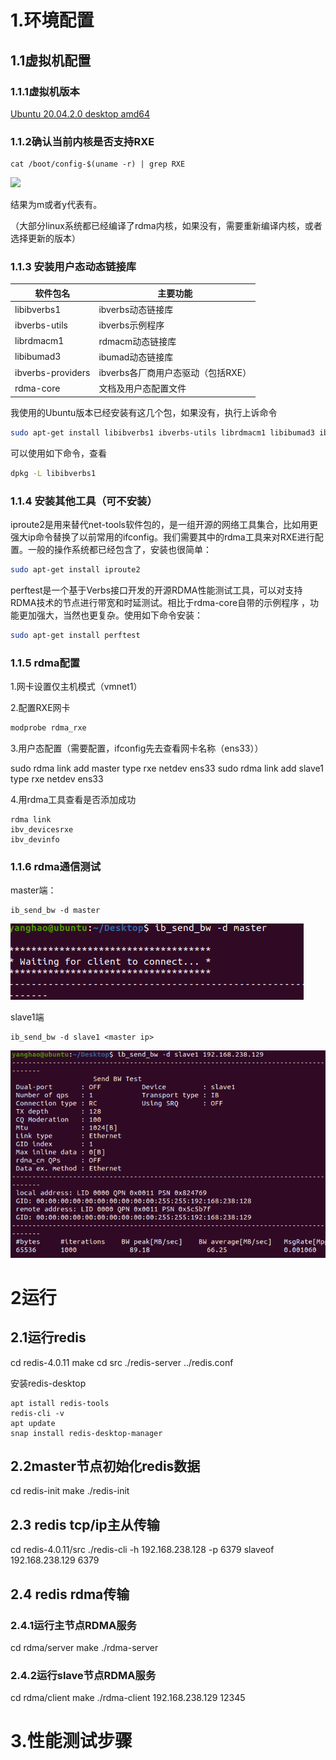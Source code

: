 # 1.环境配置

## 1.1虚拟机配置

### 1.1.1虚拟机版本

[Ubuntu 20.04.2.0 desktop amd64](https://link.zhihu.com/?target=https%3A//releases.ubuntu.com/20.04/)

### 1.1.2确认当前内核是否支持RXE

```
cat /boot/config-$(uname -r) | grep RXE
```

![](C:\Users\86139\Desktop\毕设\源码\picture\1.png)



结果为m或者y代表有。

（大部分linux系统都已经编译了rdma内核，如果没有，需要重新编译内核，或者选择更新的版本）

### 1.1.3 安装用户态动态链接库

| 软件包名          | 主要功能                           |
| ----------------- | ---------------------------------- |
| libibverbs1       | ibverbs动态链接库                  |
| ibverbs-utils     | ibverbs示例程序                    |
| librdmacm1        | rdmacm动态链接库                   |
| libibumad3        | ibumad动态链接库                   |
| ibverbs-providers | ibverbs各厂商用户态驱动（包括RXE） |
| rdma-core         | 文档及用户态配置文件               |

我使用的Ubuntu版本已经安装有这几个包，如果没有，执行上诉命令

```bash
sudo apt-get install libibverbs1 ibverbs-utils librdmacm1 libibumad3 ibverbs-providers rdma-core
```

可以使用如下命令，查看

```bash
dpkg -L libibverbs1
```

### 1.1.4 安装其他工具（可不安装）

iproute2是用来替代net-tools软件包的，是一组开源的网络工具集合，比如用更强大ip命令替换了以前常用的ifconfig。我们需要其中的rdma工具来对RXE进行配置。一般的操作系统都已经包含了，安装也很简单：

```bash
sudo apt-get install iproute2
```

perftest是一个基于Verbs接口开发的开源RDMA性能测试工具，可以对支持RDMA技术的节点进行带宽和时延测试。相比于rdma-core自带的示例程序 ，功能更加强大，当然也更复杂。使用如下命令安装：

```bash
sudo apt-get install perftest
```

### 1.1.5 rdma配置

1.网卡设置仅主机模式（vmnet1）

2.配置RXE网卡

```bash
modprobe rdma_rxe
```

3.用户态配置（需要配置，ifconfig先去查看网卡名称（ens33））

sudo rdma link add master type rxe netdev ens33
sudo rdma link add slave1 type rxe netdev ens33

4.用rdma工具查看是否添加成功

```text
rdma link
ibv_devicesrxe
ibv_devinfo
```

### 1.1.6 rdma通信测试

master端：

```
ib_send_bw -d master
```

![image-20230424171432416](/picture/1.png)

slave1端

```
ib_send_bw -d slave1 <master ip>
```

![image-20230424171533730](/picture/2.png)

# 2运行

## 2.1运行redis
cd redis-4.0.11
make
cd src
./redis-server ../redis.conf

安装redis-desktop

```
apt istall redis-tools
redis-cli -v
apt update
snap install redis-desktop-manager
```



## 2.2master节点初始化redis数据

cd redis-init
make
./redis-init

## 2.3 redis tcp/ip主从传输
cd redis-4.0.11/src
./redis-cli -h 192.168.238.128 -p 6379
slaveof 192.168.238.129 6379

## 2.4 redis rdma传输

### 2.4.1运行主节点RDMA服务

cd rdma/server
make
./rdma-server

### 2.4.2运行slave节点RDMA服务

cd rdma/client
make
./rdma-client 192.168.238.129  12345

# 3.性能测试步骤
